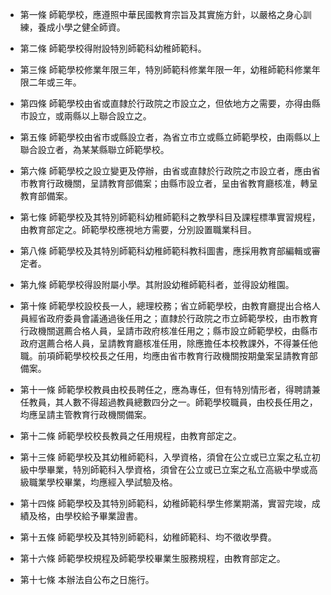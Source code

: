 * 第一條 師範學校，應遵照中華民國教育宗旨及其實施方針，以嚴格之身心訓練，養成小學之健全師資。

* 第二條 師範學校得附設特別師範科幼稚師範科。

* 第三條 師範學校修業年限三年，特別師範科修業年限一年，幼稚師範科修業年限二年或三年。

* 第四條 師範學校由省或直隸於行政院之市設立之，但依地方之需要，亦得由縣市設立，或兩縣以上聯合設立之。

* 第五條 師範學校由省市或縣設立者，為省立市立或縣立師範學校，由兩縣以上聯合設立者，為某某縣聯立師範學校。

* 第六條 師範學校之設立變更及停辦，由省或直隸於行政院之市設立者，應由省市教育行政機關，呈請教育部備案；由縣市設立者，呈由省教育廳核准，轉呈教育部備案。

* 第七條 師範學校及其特別師範科幼稚師範科之教學科目及課程標準實習規程，由教育部定之。師範學校應視地方需要，分別設置職業科目。

* 第八條 師範學校及其特別師範科幼稚師範科教科圖書，應採用教育部編輯或審定者。

* 第九條 師範學校得設附屬小學。其附設幼稚師範科者，並得設幼稚園。

* 第十條 師範學校設校長一人，總理校務；省立師範學校，由教育廳提出合格人員經省政府委員會議通過後任用之；直隸於行政院之市立師範學校，由市教育行政機關選薦合格人員，呈請市政府核准任用之；縣市設立師範學校，由縣市政府選薦合格人員，呈請教育廳核准任用，除應擔任本校教課外，不得兼任他職。前項師範學校校長之任用，均應由省市教育行政機關按期彙案呈請教育部備案。

* 第十一條 師範學校教員由校長聘任之，應為專任，但有特別情形者，得聘請兼任教員，其人數不得超過教員總數四分之一。師範學校職員，由校長任用之，均應呈請主管教育行政機關備案。

* 第十二條 師範學校校長教員之任用規程，由教育部定之。

* 第十三條 師範學校及其幼稚師範科，入學資格，須曾在公立或已立案之私立初級中學畢業，特別師範科入學資格，須曾在公立或已立案之私立高級中學或高級職業學校畢業，均應經入學試驗及格。

* 第十四條 師範學校及其特別師範科，幼稚師範科學生修業期滿，實習完竣，成績及格，由學校給予畢業證書。

* 第十五條 師範學校及其特別師範科，幼稚師範科、均不徵收學費。

* 第十六條 師範學校規程及師範學校畢業生服務規程，由教育部定之。

* 第十七條 本辦法自公布之日施行。

